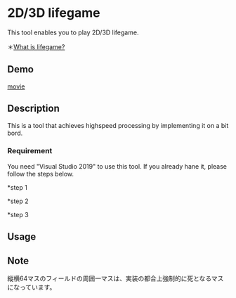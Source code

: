 # 2D/3D lifegame
This tool enables you to play 2D/3D lifegame.

＊[What is lifegame?](https://ja.wikipedia.org/wiki/%E3%83%A9%E3%82%A4%E3%83%95%E3%82%B2%E3%83%BC%E3%83%A0)
## Demo
[movie](https://user-images.githubusercontent.com/123747386/215334780-d11927a9-dbad-49df-8eb8-4b1d3922b02f.gif)

## Description
This is a tool that achieves highspeed processing by implementing it on a bit bord.
### Requirement
You need "Visual Studio 2019" to use this tool.
If you already hane it, please follow the steps below.

*step 1 

*step 2

*step 3

## Usage


## Note

縦横64マスのフィールドの周囲一マスは、実装の都合上強制的に死となるマスになっています。


